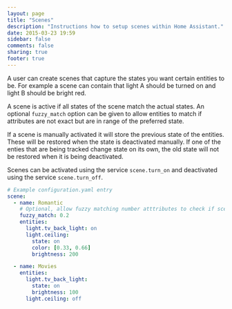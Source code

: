 ```yaml
---
layout: page
title: "Scenes"
description: "Instructions how to setup scenes within Home Assistant."
date: 2015-03-23 19:59
sidebar: false
comments: false
sharing: true
footer: true
---
```


A user can create scenes that capture the states you want certain entities to be. For example a scene
can contain that light A should be turned on and light B should be bright red.

A scene is active if all states of the scene match the actual states. An optional `fuzzy_match` option
can be given to allow entities to match if attributes are not exact but are in range of the preferred
state.

If a scene is manually activated it will store the previous state of the entities. These will be
restored when the state is deactivated manually. If one of the enties that are being tracked change
state on its own, the old state will not be restored when it is being deactivated.

Scenes can be activated using the service `scene.turn_on` and deactivated using the service `scene.turn_off`.

```yaml
# Example configuration.yaml entry
scene:
  - name: Romantic
    # Optional, allow fuzzy matching number atttributes to check if scene is on
    fuzzy_match: 0.2
    entities:
      light.tv_back_light: on
      light.ceiling:
        state: on
        color: [0.33, 0.66]
        brightness: 200

  - name: Movies
    entities:
      light.tv_back_light:
        state: on
        brightness: 100
      light.ceiling: off
```
